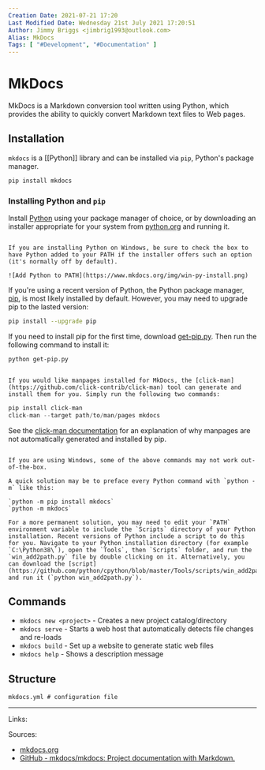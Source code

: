 ```yaml
---
Creation Date: 2021-07-21 17:20
Last Modified Date: Wednesday 21st July 2021 17:20:51
Author: Jimmy Briggs <jimbrig1993@outlook.com>
Alias: MkDocs
Tags: [ "#Development", "#Documentation" ]
---
```


# MkDocs

MkDocs is a Markdown conversion tool written using Python, which provides the ability to quickly convert Markdown text files to Web pages.

## Installation

`mkdocs` is a [[Python]] library and can be installed via `pip`, Python's package manager. 

```powershell
pip install mkdocs
```

### Installing Python and `pip`

Install [Python](https://www.python.org/) using your package manager of choice, or by downloading an installer appropriate for your system from [python.org](https://www.python.org/downloads/) and running it.

```ad-note

If you are installing Python on Windows, be sure to check the box to have Python added to your PATH if the installer offers such an option (it's normally off by default).

![Add Python to PATH](https://www.mkdocs.org/img/win-py-install.png)

```

If you're using a recent version of Python, the Python package manager, [pip](https://pip.readthedocs.io/en/stable/installing/), is most likely installed by default. However, you may need to upgrade pip to the lasted version:

```bash
pip install --upgrade pip
```

If you need to install pip for the first time, download [get-pip.py](https://bootstrap.pypa.io/get-pip.py). Then run the following command to install it:

```bash
python get-pip.py
```

```ad-note

If you would like manpages installed for MkDocs, the [click-man](https://github.com/click-contrib/click-man) tool can generate and install them for you. Simply run the following two commands:

```

```python
pip install click-man
click-man --target path/to/man/pages mkdocs
```

See the [click-man documentation](https://github.com/click-contrib/click-man#automatic-man-page-installation-with-setuptools-and-pip) for an explanation of why manpages are not automatically generated and installed by pip.

```ad-note

If you are using Windows, some of the above commands may not work out-of-the-box.

A quick solution may be to preface every Python command with `python -m` like this:

`python -m pip install mkdocs`
`python -m mkdocs`

For a more permanent solution, you may need to edit your `PATH` environment variable to include the `Scripts` directory of your Python installation. Recent versions of Python include a script to do this for you. Navigate to your Python installation directory (for example `C:\Python38\`), open the `Tools`, then `Scripts` folder, and run the `win_add2path.py` file by double clicking on it. Alternatively, you can download the [script](https://github.com/python/cpython/blob/master/Tools/scripts/win_add2path.py) and run it (`python win_add2path.py`).

```


## Commands

- `mkdocs new <project>` - Creates a new project catalog/directory
- `mkdocs serve` - Starts a web host that automatically detects file changes and re-loads
- `mkdocs build` - Set up a website to generate static web files
- `mkdocs help` - Shows a description message

## Structure

```
mkdocs.yml # configuration file
```

***

Links:

Sources: 
- [mkdocs.org](https://mkdocs.org/)
- [GitHub - mkdocs/mkdocs: Project documentation with Markdown.](https://github.com/mkdocs/mkdocs)


